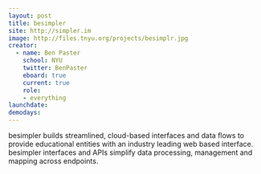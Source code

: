 ```yaml
---
layout: post
title: besimpler
site: http://simpler.im
image: http://files.tnyu.org/projects/besimplr.jpg
creator:
  - name: Ben Paster
    school: NYU
    twitter: BenPaster
    eboard: true
    current: true
    role:
    - everything
launchdate:
demodays:
---
```


besimpler builds streamlined, cloud-based interfaces and data flows to provide educational entities with an industry leading web based interface. besimpler interfaces and APIs simplify data processing, management and mapping across endpoints.
